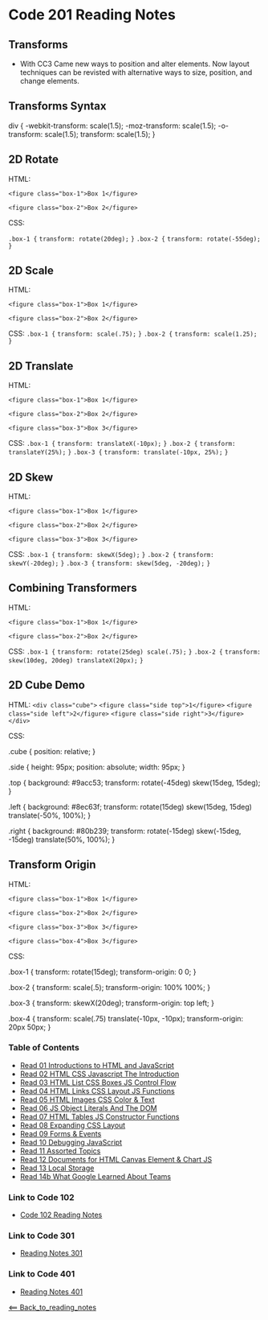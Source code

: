 # Code 201 Reading Notes

## Transforms
- With CC3 Came new ways to position and alter elements. Now layout techniques can be revisted with alternative ways to size, position, and change elements.

## Transforms Syntax
div {
  -webkit-transform: scale(1.5);
     -moz-transform: scale(1.5);
       -o-transform: scale(1.5);
          transform: scale(1.5);
}


## 2D Rotate

HTML:

`<figure class="box-1">Box 1</figure>`

`<figure class="box-2">Box 2</figure>`

CSS:

`.box-1 {`
  `transform: rotate(20deg);`
`}`
`.box-2 {`
  `transform: rotate(-55deg);`
`}`

## 2D Scale 
HTML:

`<figure class="box-1">Box 1</figure>`

`<figure class="box-2">Box 2</figure>`

CSS:
`.box-1 {`
  `transform: scale(.75);`
`}`
`.box-2 {`
  `transform: scale(1.25);`
`}`

## 2D Translate
HTML: 

`<figure class="box-1">Box 1</figure>`

`<figure class="box-2">Box 2</figure>`

`<figure class="box-3">Box 3</figure>`

CSS: 
`.box-1 {`
  `transform: translateX(-10px);`
`}`
`.box-2 {`
  `transform: translateY(25%);`
`}`
`.box-3 {`
  `transform: translate(-10px, 25%);`
`}`

## 2D Skew
HTML:

`<figure class="box-1">Box 1</figure>`

`<figure class="box-2">Box 2</figure>`

`<figure class="box-3">Box 3</figure>`

CSS:
`.box-1 {`
  `transform: skewX(5deg);`
`}`
`.box-2 {`
  `transform: skewY(-20deg);`
`}`
`.box-3 {`
  `transform: skew(5deg, -20deg);`
`}`

## Combining Transformers
HTML:

`<figure class="box-1">Box 1</figure>`

`<figure class="box-2">Box 2</figure>`

CSS:
`.box-1 {`
  `transform: rotate(25deg) scale(.75);`
`}`
`.box-2 {`
  `transform: skew(10deg, 20deg) translateX(20px);`
`}`

## 2D Cube Demo
HTML:
`<div class="cube">`
  `<figure class="side top">1</figure>`
  `<figure class="side left">2</figure>`
  `<figure class="side right">3</figure>`
`</div>`

CSS: 

.cube {
  position: relative;
}

.side {
  height: 95px;
  position: absolute;
  width: 95px;
}

.top {
  background: #9acc53;
  transform: rotate(-45deg) skew(15deg, 15deg);
}

.left {
  background: #8ec63f;
  transform: rotate(15deg) skew(15deg, 15deg) translate(-50%, 100%);
}

.right {
  background: #80b239;
  transform: rotate(-15deg) skew(-15deg, -15deg) translate(50%, 100%);
}

## Transform Origin
HTML:

`<figure class="box-1">Box 1</figure>`

`<figure class="box-2">Box 2</figure>`

`<figure class="box-3">Box 3</figure>`

`<figure class="box-4">Box 3</figure>`

CSS: 

.box-1 {
  transform: rotate(15deg);
  transform-origin: 0 0;
}

.box-2 {
  transform: scale(.5);
  transform-origin: 100% 100%;
}

.box-3 {
  transform: skewX(20deg);
  transform-origin: top left;
}

.box-4 {
  transform: scale(.75) translate(-10px, -10px);
  transform-origin: 20px 50px;
}








### Table of Contents
- [Read 01 Introductions to HTML and JavaScript](Read01.md)
- [Read 02 HTML CSS Javascript The Introduction](Read02.md)
- [Read 03 HTML List CSS Boxes JS Control Flow](Read03.md)
- [Read 04 HTML Links CSS Layout JS Functions](Read04.md)
- [Read 05 HTML Images CSS Color & Text](Read05.md)
- [Read 06 JS Object Literals And The DOM](Read06.md)
- [Read 07 HTML Tables JS Constructor Functions](Read07.md)
- [Read 08 Expanding CSS Layout](Read08.md)
- [Read 09 Forms & Events](Read09.md)
- [Read 10 Debugging JavaScript](Read10.md)
- [Read 11 Assorted Topics](Read11.md)
- [Read 12 Documents for HTML Canvas Element & Chart JS](Read12.md)
- [Read 13 Local Storage](Read13.md)
- [Read 14b What Google Learned About Teams](Read14A.md)

### Link to Code 102
- [Code 102 Reading Notes](https://jtaisey389.github.io/reading-notes/)

### Link to Code 301
- [Reading Notes 301](jtaisey389.github.io/reading-notes301.md/)

### Link to Code 401
- [Reading Notes 401](jtaisey389.github.io/401_readingnotes.md/)

[<== Back_to_reading_notes](jtaisey389.github.io/reading-notes201.md/)